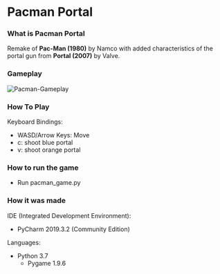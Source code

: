 # Pacman Portal

### What is Pacman Portal
Remake of **Pac-Man (1980)** by Namco with added characteristics of the portal gun from **Portal (2007)** by Valve.

### Gameplay
![Pacman-Gameplay](pacman-gameplay.gif)

### How To Play
Keyboard Bindings:
- WASD/Arrow Keys: Move
- c: shoot blue portal
- v: shoot orange portal

### How to run the game
- Run pacman_game.py

### How it was made
IDE (Integrated Development Environment):
- PyCharm 2019.3.2 (Community Edition)

Languages:
- Python 3.7
  - Pygame 1.9.6
